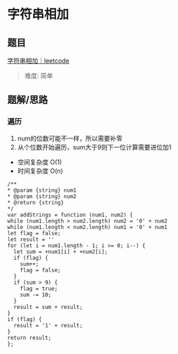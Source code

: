 # 字符串相加

## 题目

[字符串相加｜leetcode](https://leetcode-cn.com/problems/add-strings/)

> 难度: 简单

## 题解/思路

### 遍历
1. num的位数可能不一样，所以需要补零
2. 从个位数开始遍历，sum大于9则下一位计算需要进位加1

- 空间复杂度 O(1)
- 时间复杂度 O(n)

```
/**
* @param {string} num1
* @param {string} num2
* @return {string}
*/
var addStrings = function (num1, num2) {
while (num1.length > num2.length) num2 = '0' + num2
while (num1.length < num2.length) num1 = '0' + num1
let flag = false;
let result = ''
for (let i = num1.length - 1; i >= 0; i--) {
  let sum = +num1[i] + +num2[i];
  if (flag) {
    sum++;
    flag = false;
  }
  if (sum > 9) {
    flag = true;
    sum -= 10;
  }
  result = sum + result;
}
if (flag) {
  result = '1' + result;
}
return result;
};
```
